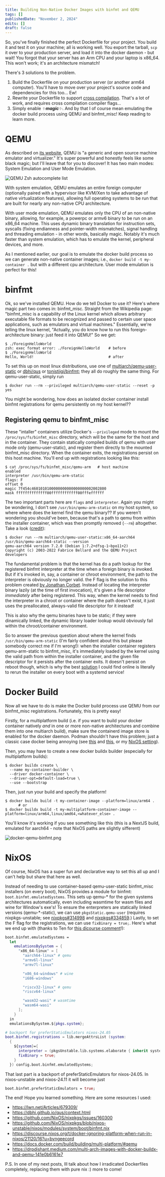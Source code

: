 ```yaml
---
title: Building Non-Native Docker Images with binfmt and QEMU
tags: []
publishedDate: "November 2, 2024"
edits: []
draft: false
---
```


So, you've finally finished the perfect Dockerfile for your project. You build
it and test it on your machine; all is working well. You export the tarball,
`scp` it over to your production server, and load it into the docker daemon -
but wait! You forgot that your server has an Arm CPU and your laptop is x86_64.
This won't work; it's an architecture mismatch!

There's 3 solutions to the problem.

1. Build the Dockerfile on your production server (or another arm64 computer).
   You'll have to move over your project's source code and dependencies for this
   too... Ew!
2. Rewrite your Dockerfile to support
   [cross compilation](https://en.wikipedia.org/wiki/Cross_compiler). That's a
   lot of work, and requires cross compilation compiler flags...
3. Simply enable _✨**magic**✨_. And by that I of course mean emulating the
   docker build process using QEMU and binfmt_misc! Keep reading to learn more.

# QEMU

As described on [its website](https://www.qemu.org/), QEMU is "a generic and
open source machine emulator and virtualizer." It's super powerful and honestly
feels like some black magic; but I'll leave that for you to discover! It has two
main modes: System Emulation and User Mode Emulation.

![QEMU Zsh autocomplete list](/images/qemu-zsh-autocomplete-list.png)

With system emulation, QEMU emulates an entire foreign computer (optionally
paired with a hypervisor like KVM/Xen to take advantage of native virtualization
features), allowing full operating systems to be run that are built for nearly
any non-native CPU architecture.

With user mode emulation, QEMU emulates only the CPU of an non-native binary,
allowing, for example, a powerpc or armv6 binary to be run on an x86_64 machine.
This uses dynamic binary translation for instruction sets, syscalls
(fixing endianness and pointer-width mismatches), signal handling and
threading emulation - in other words, basically magic. Notably it's much faster than system
emulation, which has to emulate the kernel, peripheral devices, and more.

As I mentioned earlier, our goal is to emulate the docker build process so we
can generate non-native container images; i.e., `docker build -t my-container .`
but with a different cpu architecture. User mode emulation is perfect for this!

# binfmt

Ok, so we've installed QEMU. How do we tell Docker to use it? Here's where magic
part two comes in: binfmt_misc. Straight from the Wikipedia page: "binfmt_misc
is a capability of the Linux kernel which allows arbitrary executable file
formats to be recognized and passed to certain user space applications, such as
emulators and virtual machines." Essentially, we're telling the linux kernel,
"Actually, you do know how to run this foreign-architecture binary: just feed it
into QEMU!" So we get:

```
$ ./ForeignHelloWorld
zsh: exec format error: ./ForeignHelloWorld    # before
$ ./ForeignHelloWorld
Hello, World!                                  # after
```

To set this up on most linux distributions, use one of
[multiarch/qemu-user-static](https://github.com/multiarch/qemu-user-static) or
[dbhi/qus](https://github.com/dbhi/qus) or
[tonistiigi/binfmt](https://github.com/tonistiigi/binfmt); they all do roughly
the same thing. For qemu-user-static, simply run

```
$ docker run --rm --privileged multiarch/qemu-user-static --reset -p yes
```

You might be wondering, how does an isolated docker container install binfmt
registrations for qemu persistently on my host kernel??

## Registering qemu to binfmt_misc

These "intaller" containers utilize Docker's `--privileged` mode to mount the
`/proc/sys/fs/binfmt_misc` directory, which will be the same for the host and in
the container. They contain statically compiled builds of qemu with user mode
only (qemu-user-static), and register them directly to the mounted binfmt_misc
directory. When the container exits, the registrations persist on this host
machine. You'll end up with registrations looking like this:

```
$ cat /proc/sys/fs/binfmt_misc/qemu-arm   # host machine
enabled
interpreter /usr/bin/qemu-arm-static
flags: F
offset 0
magic 7f454c4601010100000000000000000002002800
mask ffffffffffffff00ffffffffffff00fffeffffff
```

The two important parts here are `flags` and `interpreter`. Again you might be
wondering, I don't see `/usr/bin/qemu-arm-static` on my host system, so where
where does the kernel find the qemu binary?? If you weren't wondering you
should've been, because that's a path to qemu from within the installer
container, which was then promptly removed (`--rm`) altogether. Take a look
([credit](https://stackoverflow.com/a/72890225/11424968)):

```
$ docker run --rm multiarch/qemu-user-static:x86_64-aarch64 /usr/bin/qemu-aarch64-static --version
qemu-aarch64 version 7.2.0 (Debian 1:7.2+dfsg-1~bpo11+2)
Copyright (c) 2003-2022 Fabrice Bellard and the QEMU Project developers
```

The fundamental problem is that the kernel has do a path lookup for the
registered binfmt interpreter at the time when a foreign binary is invoked. But
if it's invoked in, say, a container or chroot environment, the path to the
interpreter is obviously no longer valid. the F flag is the solution to this
problem created [by Jonathan Corbet](https://lwn.net/Articles/679308/). Instead
of locating the interpreter binary lazily (at the time of first invocation),
it's given a file descriptor _immediately_ after being registered. This way,
when the kernel needs to find the interpreter in a chroot or container where the
path doesn't exist, it just uses the preallocated, always-valid file descriptor
for it instead!

This is also why the qemu binaries have to be static; if they were dinamically
linked, the dynamic library loader lookup would obviously fail within the
chroot/container environment.

So to answer the previous question about where the kernel finds
`/usr/bin/qemu-arm-static` (I'm fairly confident about this but please somebody
correct me if I'm wrong!): when the installer container registers
qemu-arm-static to binfmt_misc, it's immediately loaded by the kernel using the
valid path from within the installer container, and the given file descriptor
for it persists after the container exits. It doesn't persist on reboot though,
which is why the best
[solution](https://github.com/multiarch/qemu-user-static/issues/160#issuecomment-1010179295)
I could find online is literally to rerun the installer on every boot with a
systemd service!

# Docker Build

Now all we have to do is make the Docker build process use QEMU from our
binfmt_misc registrations. Fortunately, this is pretty easy!

Firstly, for a multiplatform build (i.e. if you want to build your docker
container natively _and_ in one or more non-native architectures and combine
them into one multiarch build), make sure the containerd image store is enabled
for the docker daemon. Podman shouldn't have this problem; just a classic case
docker being annoying (see
[this](https://docs.docker.com/build/building/multi-platform/#enable-the-containerd-image-store)
and [this](https://github.com/docker/roadmap/issues/371), or my
[NixOS setting](https://github.com/Bvngee/nixconf/blob/3fc7c9ba4428ed631e8712a94c50cf5e7070a08e/nixos/hardware/containerization.nix#L33)).

Then, you may have to create a new docker buildx builder (especially for
multiplatform builds):

```
$ docker buildx create \
  --name my-container-builder \
  --driver docker-container \
  --driver-opt=default-load=true \
  --use --bootstrap
```

Then, just run your build and specify the platform!

```
$ docker buildx build -t my-container-image --platform=linux/arm64 .
      # or
$ docker buildx build -t my-multiplatform-container-image --platform=linux/arm64,linux/amd64,<whatever_else> .
```

You'll know it's working if you see something like this (this is a NextJS build,
emulated for aarch64 - note that NixOS paths are slightly sifferent)

![docker-qemu-binfmt.png](/images/docker-binfmt-qemu.png)

# NixOS

Of course, NixOS has a super fun and declarative way to set this all up and I
can't help but share that here as well.

Instead of needing to use container-based qemu-user-static binfmt_misc
installers (on every boot), NixOS provides a module for binfmt:
`boot.binfmt.emulatedSystems`. This sets up qemu-\* for the given systems
architectures automatically, even including wasmtime for wasm files and wine for
Window's exe's! To ensure the enterpreters are statically linked versions
(qemu-\*-static), we can use `pkgsStatic.qemu-user` (requires nixpkgs-unstable;
see [nixpkgs#314998](https://github.com/NixOS/nixpkgs/pull/314998) and
[nixpkgs#334859](https://github.com/NixOS/nixpkgs/pull/334859).) Lastly, to set
the F flag for the registrations, we can use `fixBinary = true;`. Here's what we
end up with (thanks to Ten for
[this dicourse comment](https://discourse.nixos.org/t/docker-ignoring-platform-when-run-in-nixos/21120/18?u=bvngeecord)!):

```nix
boot.binfmt.emulatedSystems =
  let
    emulationsBySystem = {
      "x86_64-linux" = [
        "aarch64-linux" # qemu
        "armv6l-linux"
        "armv7l-linux"

        "x86_64-windows" # wine
        "i686-windows"

        "riscv32-linux" # qemu
        "riscv64-linux"

        "wasm32-wasi" # wasmtime
        "wasm64-wasi"
      ];
    }
  in
  emulationsBySystem.${pkgs.system};

# backport for preferStaticEmulators nixos-24.05
boot.binfmt.registrations = lib.mergeAttrsList (system:
  {
    ${system}={
      interpreter = (pkgsUnstable.lib.systems.elaborate { inherit system; }).emulator pkgsUnstable.pkgsStatic;
      fixBinary = true;
    }
  }) config.boot.binfmt.emulatedSystems;
```

That last part is a backport of preferStaticEmulators for nixos-24.05. In
nixos-unstable and nixos-24.11 it will become just

```nix
boot.binfmt.preferStaticEmulators = true;
```

The end! Hope you learned something. Here are some resources I used:

-   https://lwn.net/Articles/679309/
-   https://dbhi.github.io/qus/context.html
-   https://github.com/NixOS/nixpkgs/issues/160300
-   https://github.com/NixOS/nixpkgs/blob/nixos-unstable/nixos/modules/system/boot/binfmt.nix
-   https://discourse.nixos.org/t/docker-ignoring-platform-when-run-in-nixos/21120/16?u=bvngeecord
-   https://docs.docker.com/build/building/multi-platform/#qemu
-   https://drpdishant.medium.com/multi-arch-images-with-docker-buildx-and-qemu-141e0b6161e7

P.S.
In one of my next posts, Ill talk about how I irradicated Dockerfiles
completely, replacing them with pure nix :) more to come!
